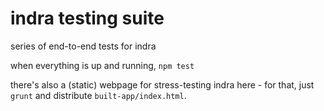 # indra testing suite
series of end-to-end tests for indra

when everything is up and running, `npm test`

there's also a (static) webpage for stress-testing indra here - for that, just `grunt` and distribute `built-app/index.html`.